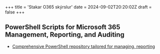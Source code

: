 +++
title = 'Stakar O365 skýrslur'
date = 2024-09-02T20:20:02Z
draft = false
+++


## PowerShell Scripts for Microsoft 365 Management, Reporting, and Auditing
- [Comprehensive PowerShell repository tailored for managing, reporting](https://github.com/admindroid-community/powershell-scripts)